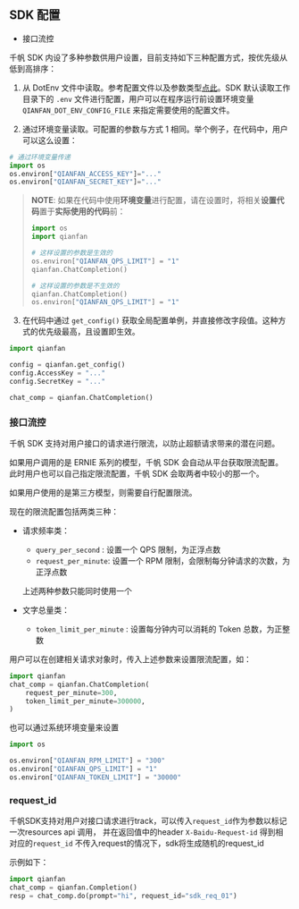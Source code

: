 ## SDK 配置
- 接口流控

千帆 SDK 内设了多种参数供用户设置，目前支持如下三种配置方式，按优先级从低到高排序：

1. 从 DotEnv 文件中读取。参考配置文件以及参数类型[点此](https://github.com/baidubce/bce-qianfan-sdk/blob/main/dotenv_config_sample.env)。SDK 默认读取工作目录下的 `.env` 文件进行配置，用户可以在程序运行前设置环境变量 `QIANFAN_DOT_ENV_CONFIG_FILE` 来指定需要使用的配置文件。

2. 通过环境变量读取。可配置的参数与方式 1 相同。举个例子，在代码中，用户可以这么设置：
```python
# 通过环境变量传递
import os
os.environ["QIANFAN_ACCESS_KEY"]="..."
os.environ["QIANFAN_SECRET_KEY"]="..."
```

> **NOTE**: 如果在代码中使用**环境变量**进行配置，请在设置时，将相关**设置代码**置于**实际使用的代码**前：
> ```python
> import os
> import qianfan
> 
> # 这样设置的参数是生效的
> os.environ["QIANFAN_QPS_LIMIT"] = "1"
> qianfan.ChatCompletion()
> 
> # 这样设置的参数是不生效的
> qianfan.ChatCompletion()
> os.environ["QIANFAN_QPS_LIMIT"] = "1"
> ```

3. 在代码中通过 `get_config()` 获取全局配置单例，并直接修改字段值。这种方式的优先级最高，且设置即生效。
```python
import qianfan

config = qianfan.get_config()
config.AccessKey = "..."
config.SecretKey = "..."

chat_comp = qianfan.ChatCompletion()
```

### 接口流控
千帆 SDK 支持对用户接口的请求进行限流，以防止超额请求带来的潜在问题。

如果用户调用的是 ERNIE 系列的模型，千帆 SDK 会自动从平台获取限流配置。
此时用户也可以自己指定限流配置，千帆 SDK 会取两者中较小的那一个。

如果用户使用的是第三方模型，则需要自行配置限流。

现在的限流配置包括两类三种：
+ 请求频率类：
  + `query_per_second` : 设置一个 QPS 限制，为正浮点数
  + `request_per_minute`: 设置一个 RPM 限制，会限制每分钟请求的次数，为正浮点数
  
  上述两种参数只能同时使用一个
+ 文字总量类：
  + `token_limit_per_minute` : 设置每分钟内可以消耗的 Token 总数，为正整数

用户可以在创建相关请求对象时，传入上述参数来设置限流配置，如：
```python
import qianfan
chat_comp = qianfan.ChatCompletion(
    request_per_minute=300,
    token_limit_per_minute=300000,
)
```

也可以通过系统环境变量来设置
```python
import os

os.environ["QIANFAN_RPM_LIMIT"] = "300"
os.environ["QIANFAN_QPS_LIMIT"] = "1"
os.environ["QIANFAN_TOKEN_LIMIT"] = "30000"
```

### request_id

千帆SDK支持对用户对接口请求进行track，可以传入`request_id`作为参数以标记一次resources api 调用， 并在返回值中的header `X-Baidu-Request-id` 得到相对应的`request_id`
不传入request的情况下，sdk将生成随机的request_id

示例如下：
```python
import qianfan 
chat_comp = qianfan.Completion()
resp = chat_comp.do(prompt="hi", request_id="sdk_req_01")
```